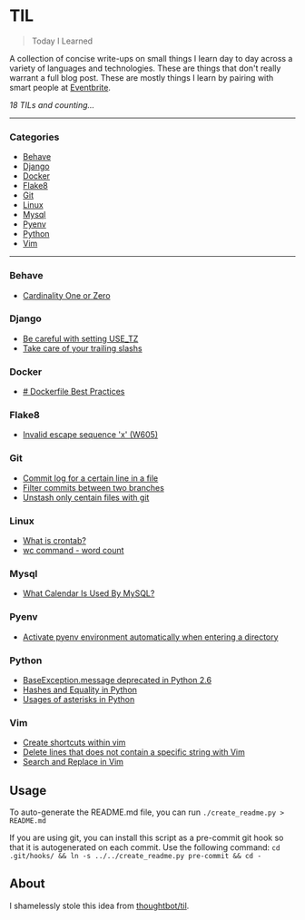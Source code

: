# TIL

> Today I Learned

A collection of concise write-ups on small things I learn day to day across a
variety of languages and technologies. These are things that don't really
warrant a full blog post. These are mostly things I learn by pairing with
smart people at [Eventbrite](http://www.eventbrite.com/).

_18 TILs and counting..._

---

### Categories

* [Behave](#behave)
* [Django](#django)
* [Docker](#docker)
* [Flake8](#flake8)
* [Git](#git)
* [Linux](#linux)
* [Mysql](#mysql)
* [Pyenv](#pyenv)
* [Python](#python)
* [Vim](#vim)

---

### Behave

- [Cardinality One or Zero](behave/cardinality-one-or-zero.md)

### Django

- [Be careful with setting USE_TZ](django/aware_use_tz.md)
- [Take care of your trailing slashs](django/trailing_slash_on_django.md)

### Docker

- [# Dockerfile Best Practices](docker/summary-best-practices.md)

### Flake8

- [Invalid escape sequence 'x' (W605)](flake8/w605.md)

### Git

- [Commit log for a certain line in a file](git/commit-log-for-a-certain-line.md)
- [Filter commits between two branches](git/filter-commits-between-two-branches.md)
- [Unstash only centain files with git](git/unstash-only-certain-files.md)

### Linux

- [What is crontab?](linux/how-to-use-crontab-command.md)
- [wc command - word count](linux/word-count-command.md)

### Mysql

- [What Calendar Is Used By MySQL?](mysql/mysql-calendar.md)

### Pyenv

- [Activate pyenv environment automatically when entering a directory](pyenv/activate-pyenv-automatically.md)

### Python

- [BaseException.message deprecated in Python 2.6](python/base_exception_message_was_deprecated.md)
- [Hashes and Equality in Python](python/hashes-and-equality.md)
- [Usages of asterisks in Python](python/asterisks-on-python.md)

### Vim

- [Create shortcuts within vim](vim/create-shortcut-vim.md)
- [Delete lines that does not contain a specific string with Vim](vim/delete-lines-does-not-contain-string.md)
- [Search and Replace in Vim](vim/search-and-replace.md)

## Usage

To auto-generate the README.md file, you can run
    `./create_readme.py > README.md`

If you are using git, you can install this script as a pre-commit git hook so
that it is autogenerated on each commit.  Use the following command:
    `cd .git/hooks/ && ln -s ../../create_readme.py pre-commit && cd -`

## About

I shamelessly stole this idea from
[thoughtbot/til](https://github.com/thoughtbot/til).

